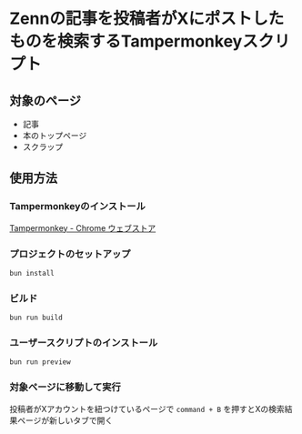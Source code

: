 # Zennの記事を投稿者がXにポストしたものを検索するTampermonkeyスクリプト

## 対象のページ

- 記事
- 本のトップページ
- スクラップ

## 使用方法

### Tampermonkeyのインストール

[Tampermonkey - Chrome ウェブストア](https://chromewebstore.google.com/detail/tampermonkey/dhdgffkkebhmkfjojejmpbldmpobfkfo?hl=ja)

### プロジェクトのセットアップ

```bash
bun install
```

### ビルド

```bash
bun run build
```

### ユーザースクリプトのインストール

```bash
bun run preview
```

### 対象ページに移動して実行

投稿者がXアカウントを紐つけているページで `command + B` を押すとXの検索結果ページが新しいタブで開く
